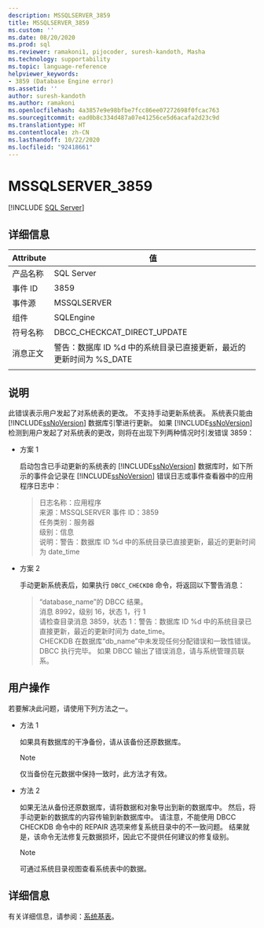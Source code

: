 ```yaml
---
description: MSSQLSERVER_3859
title: MSSQLSERVER_3859
ms.custom: ''
ms.date: 08/20/2020
ms.prod: sql
ms.reviewer: ramakoni1, pijocoder, suresh-kandoth, Masha
ms.technology: supportability
ms.topic: language-reference
helpviewer_keywords:
- 3859 (Database Engine error)
ms.assetid: ''
author: suresh-kandoth
ms.author: ramakoni
ms.openlocfilehash: 4a3857e9e98bfbe7fcc86ee07272698f0fcac763
ms.sourcegitcommit: ead0b8c334d487a07e41256ce5d6acafa2d23c9d
ms.translationtype: HT
ms.contentlocale: zh-CN
ms.lasthandoff: 10/22/2020
ms.locfileid: "92418661"
---
```

# <a name="mssqlserver_3859"></a>MSSQLSERVER_3859
 [!INCLUDE [SQL Server](../../includes/applies-to-version/sqlserver.md)]

## <a name="details"></a>详细信息

|Attribute|值|
|---|---|
|产品名称|SQL Server|
|事件 ID|3859|
|事件源|MSSQLSERVER|
|组件|SQLEngine|
|符号名称|DBCC_CHECKCAT_DIRECT_UPDATE|
|消息正文|警告：数据库 ID \%d 中的系统目录已直接更新，最近的更新时间为 %S_DATE|
||

## <a name="explanation"></a>说明

此错误表示用户发起了对系统表的更改。 不支持手动更新系统表。 系统表只能由 [!INCLUDE[ssNoVersion](../../includes/ssnoversion-md.md)] 数据库引擎进行更新。 如果 [!INCLUDE[ssNoVersion](../../includes/ssnoversion-md.md)] 检测到用户发起了对系统表的更改，则将在出现下列两种情况时引发错误 3859：

- 方案 1

    启动包含已手动更新的系统表的 [!INCLUDE[ssNoVersion](../../includes/ssnoversion-md.md)] 数据库时，如下所示的事件会记录在 [!INCLUDE[ssNoVersion](../../includes/ssnoversion-md.md)] 错误日志或事件查看器中的应用程序日志中：

    > 日志名称：应用程序  
    来源：MSSQLSERVER 事件 ID：3859  
    任务类别：服务器  
    级别：信息  
    说明：警告：数据库 ID \%d 中的系统目录已直接更新，最近的更新时间为 date_time  

- 方案 2  

    手动更新系统表后，如果执行 `DBCC_CHECKDB` 命令，将返回以下警告消息：

    > “database_name”的 DBCC 结果。  
    消息 8992，级别 16，状态 1，行 1  
    请检查目录消息 3859，状态 1：警告：数据库 ID \%d 中的系统目录已直接更新，最近的更新时间为 date_time。  
    CHECKDB 在数据库“db_name”中未发现任何分配错误和一致性错误。  
    DBCC 执行完毕。 如果 DBCC 输出了错误消息，请与系统管理员联系。

## <a name="user-action"></a>用户操作

若要解决此问题，请使用下列方法之一。

- 方法 1

    如果具有数据库的干净备份，请从该备份还原数据库。  
    > [!NOTE]
    > 仅当备份在元数据中保持一致时，此方法才有效。  

- 方法 2  

    如果无法从备份还原数据库，请将数据和对象导出到新的数据库中。 然后，将手动更新的数据库的内容传输到新数据库中。 请注意，不能使用 DBCC CHECKDB 命令中的 REPAIR 选项来修复系统目录中的不一致问题。 结果就是，该命令无法修复元数据损坏，因此它不提供任何建议的修复级别。

    > [!NOTE]
    > 可通过系统目录视图查看系统表中的数据。

## <a name="more-information"></a>详细信息

有关详细信息，请参阅：[系统基表](/sql/relational-databases/system-tables/system-base-tables)。
